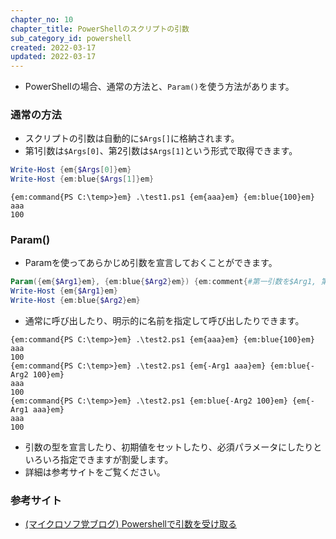 ```yaml
---
chapter_no: 10
chapter_title: PowerShellのスクリプトの引数
sub_category_id: powershell
created: 2022-03-17
updated: 2022-03-17
---
```

- PowerShellの場合、通常の方法と、`Param()`を使う方法があります。

### 通常の方法
- スクリプトの引数は自動的に`$Args[]`に格納されます。
- 第1引数は`$Args[0]`、第2引数は`$Args[1]`という形式で取得できます。
```:test1.ps1
Write-Host {em{$Args[0]}em}
Write-Host {em:blue{$Args[1]}em}
```
```output:実行結果
{em:command{PS C:\temp>}em} .\test1.ps1 {em{aaa}em} {em:blue{100}em}
aaa
100
```

### Param()
- Paramを使ってあらかじめ引数を宣言しておくことができます。
```:test2.ps1
Param({em{$Arg1}em}, {em:blue{$Arg2}em}) {em:comment{#第一引数を$Arg1, 第二引数を$Arg2に格納する}em}
Write-Host {em{$Arg1}em}
Write-Host {em:blue{$Arg2}em}
```
- 通常に呼び出したり、明示的に名前を指定して呼び出したりできます。
```output:実行結果
{em:command{PS C:\temp>}em} .\test2.ps1 {em{aaa}em} {em:blue{100}em}
aaa
100
{em:command{PS C:\temp>}em} .\test2.ps1 {em{-Arg1 aaa}em} {em:blue{-Arg2 100}em}
aaa
100
{em:command{PS C:\temp>}em} .\test2.ps1 {em:blue{-Arg2 100}em} {em{-Arg1 aaa}em}
aaa
100
```
- 引数の型を宣言したり、初期値をセットしたり、必須パラメータにしたりといろいろ指定できますが割愛します。
- 詳細は参考サイトをご覧ください。

### 参考サイト
- [(マイクロソフ党ブログ) Powershellで引数を受け取る](https://microsoftou.com/ps-arguments/)
